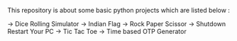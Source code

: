 This repository is about some basic python projects which are listed below :

-> Dice Rolling Simulator
-> Indian Flag
-> Rock Paper Scissor
-> Shutdown Restart Your PC 
-> Tic Tac Toe
-> Time based OTP Generator

